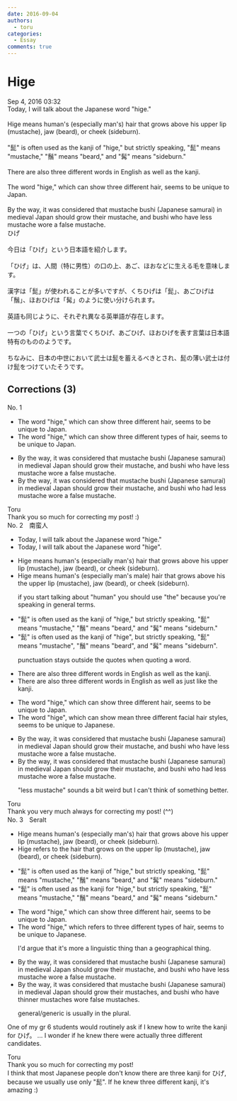 ```yaml
---
date: 2016-09-04
authors:
  - toru
categories:
  - Essay
comments: true
---
```


# Hige
<div class="date">Sep 4, 2016 03:32</div>
<div id="post"><div id="body_show_ori">
Today, I will talk about the Japanese word "hige."<br/><br/>Hige means human's (especially man's) hair that grows above his upper lip (mustache), jaw (beard), or cheek (sideburn).<br/><br/>"髭" is often used as the kanji of "hige," but strictly speaking, "髭" means "mustache," "鬚" means "beard," and "髯" means "sideburn." <br/><br/>There are also three different words in English as well as the kanji.<br/><br/>The word "hige," which can show three different hair, seems to be unique to Japan.<br/><br/>By the way, it was considered that mustache bushi (Japanese samurai) in medieval Japan should grow their mustache, and bushi who have less mustache wore a false mustache.
</div></div>

<!-- more -->

<div id="post_ja"><div id="body_show_mo">
ひげ<br/><br/>今日は「ひげ」という日本語を紹介します。<br/><br/>「ひげ」は、人間（特に男性）の口の上、あご、ほおなどに生える毛を意味します。<br/><br/>漢字は「髭」が使われることが多いですが、くちひげは「髭」、あごひげは「鬚」、ほおひげは「髯」のように使い分けられます。<br/><br/>英語も同じように、それぞれ異なる英単語が存在します。<br/><br/>一つの「ひげ」という言葉でくちひげ、あごひげ、ほおひげを表す言葉は日本語特有のもののようです。<br/><br/>ちなみに、日本の中世において武士は髭を蓄えるべきとされ、髭の薄い武士は付け髭をつけていたそうです。
</div></div>

## Corrections (3)
<div id="block"><div class="first_name"> No. 1　<span class="just_name"></span></div><div id="block2">
<ul class="correction_field">
<li class="incorrect">The word "hige," which can show three different hair, seems to be unique to Japan.</li>
<li class="corrected correct">
The word "hige," which can show three different <span class="f_red">types of</span> hair, seems to be unique to Japan.
</li>
</ul>
<ul class="correction_field">
<li class="incorrect">By the way, it was considered that mustache bushi (Japanese samurai) in medieval Japan should grow their mustache, and bushi who have less mustache wore a false mustache.</li>
<li class="corrected correct">
By the way, it was considered that mustache bushi (Japanese samurai) in medieval Japan should grow their mustache, and bushi who <span class="f_red">had</span> less mustache wore a false mustache.
</li>
</ul>
</div><div class="name"><span class="just_name">Toru</span><br>
Thank you so much for correcting my post! :)
</div>
</div>
<div id="block"><div class="first_name"> No. 2　<span class="just_name">南蛮人</span></div><div id="block2">
<ul class="correction_field">
<li class="incorrect">Today, I will talk about the Japanese word "hige."</li>
<li class="corrected correct">
Today, I will talk about the Japanese word "hige<span class="f_bold"><span class="f_blue">".</span></span>
</li>
</ul>
<ul class="correction_field">
<li class="incorrect">Hige means human's (especially man's) hair that grows above his upper lip (mustache), jaw (beard), or cheek (sideburn).</li>
<li class="corrected correct">
Hige means human<span class="sline"><span class="f_red">'s</span></span> (especially <span class="sline"><span class="f_red">man's</span></span> <span class="f_blue">male</span>) hair that grows above <span class="f_red"><span class="sline">his</span></span> <span class="f_blue">the</span> upper lip (mustache), jaw (beard), or cheek (sideburn).
<p class="correction_comment">if you start talking about "human" you should use "the" because you're speaking in general terms.</p>
</li>
</ul>
<ul class="correction_field">
<li class="incorrect">"髭" is often used as the kanji of "hige," but strictly speaking, "髭" means "mustache," "鬚" means "beard," and "髯" means "sideburn." </li>
<li class="corrected correct">
"髭" is often used as the kanji of "hige<span class="f_bold"><span class="f_blue">",</span></span> but strictly speaking, "髭" means "mustache<span class="f_bold"><span class="f_blue">",</span></span> "鬚" means "beard<span class="f_bold"><span class="f_blue">",</span></span> and "髯" means "sideburn<span class="f_bold"><span class="f_blue">".</span></span> 
<p class="correction_comment">punctuation stays outside the quotes when quoting a word.</p>
</li>
</ul>
<ul class="correction_field">
<li class="incorrect">There are also three different words in English as well as the kanji.</li>
<li class="corrected correct">
There are also three different words in English <span class="sline"><span class="f_red">as well as</span></span> <span class="f_blue">just like</span> the kanji.
</li>
</ul>
<ul class="correction_field">
<li class="incorrect">The word "hige," which can show three different hair, seems to be unique to Japan.</li>
<li class="corrected correct">
The word "hige<span class="f_bold"><span class="f_blue">",</span></span> which can <span class="sline"><span class="f_red">show</span></span> <span class="f_blue">mean</span> three different <span class="f_blue">facial</span> hair <span class="f_blue">styles</span>, seems to be unique to Japan<span class="f_blue">ese</span>.
</li>
</ul>
<ul class="correction_field">
<li class="incorrect">By the way, it was considered that mustache bushi (Japanese samurai) in medieval Japan should grow their mustache, and bushi who have less mustache wore a false mustache.</li>
<li class="corrected correct">
By the way, it was considered that mustache bushi (Japanese samurai) in medieval Japan should grow their mustache, and bushi who ha<span class="f_bold"><span class="f_blue">d</span></span> less mustache wore a false mustache.
<p class="correction_comment">"less mustache" sounds a bit weird but I can't think of something better.</p>
</li>
</ul>
</div><div class="name"><span class="just_name">Toru</span><br>
Thank you very much always for correcting my post! (^^)
</div>
</div>
<div id="block"><div class="first_name"> No. 3　<span class="just_name">Seralt</span></div><div id="block2">
<ul class="correction_field">
<li class="incorrect">Hige means human's (especially man's) hair that grows above his upper lip (mustache), jaw (beard), or cheek (sideburn).</li>
<li class="corrected correct">
Hige <span class="f_blue">refers to the</span> hair that grows <span class="f_red">on the </span>upper lip (mustache), jaw (beard), or cheek (sideburn).
</li>
</ul>
<ul class="correction_field">
<li class="incorrect">"髭" is often used as the kanji of "hige," but strictly speaking, "髭" means "mustache," "鬚" means "beard," and "髯" means "sideburn." </li>
<li class="corrected correct">
"髭" is often used as the kanji <span class="f_red">for</span> "hige," but strictly speaking, "髭" means "mustache," "鬚" means "beard," and "髯" means "sideburn." 
</li>
</ul>
<ul class="correction_field">
<li class="incorrect">The word "hige," which can show three different hair, seems to be unique to Japan.</li>
<li class="corrected correct">
The word "hige," which <span class="f_blue">refers to</span> three different <span class="f_red">types of </span>hair, seems to be unique to <span class="f_red">Japanese</span>.
<p class="correction_comment">I'd argue that it's more a linguistic thing than a geographical thing.</p>
</li>
</ul>
<ul class="correction_field">
<li class="incorrect">By the way, it was considered that mustache bushi (Japanese samurai) in medieval Japan should grow their mustache, and bushi who have less mustache wore a false mustache.</li>
<li class="corrected correct">
By the way, it was considered that <span class="f_red"><span class="sline">mustache</span></span> bushi (Japanese samurai) in medieval Japan should grow their mustache<span class="f_red">s</span>, and bushi who have <span class="f_red">thinner </span>mustache<span class="f_red">s</span> wore false mustache<span class="f_red">s</span>.
<p class="correction_comment">general/generic is usually in the plural.</p>
</li>
</ul>
<p class="comment_small">
 One of my gr 6 students would routinely ask if I knew how to write the kanji for ひげ。 ... I wonder if he knew there were actually three different candidates.
</p>

</div><div class="name"><span class="just_name">Toru</span><br>
Thank you so much for correcting my post!<br/>I think that most Japanese people don't know there are three kanji for ひげ, because we usually use only "髭". If he knew three different kanji, it's amazing :)
</div>
</div>
